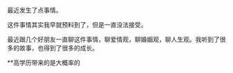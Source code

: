 最近发生了点事情。

这件事情其实我早就预料到了，但是一直没法接受。

最近跟几个好朋友一直聊这件事情，聊爱情观，聊婚姻观，聊人生观。我听到了很多的故事，也得到了很多的成长。

**高学历带来的是大概率的
<!--stackedit_data:
eyJoaXN0b3J5IjpbODYyNzAxMTkwLC0xMjEwMjE5MTkzXX0=
-->